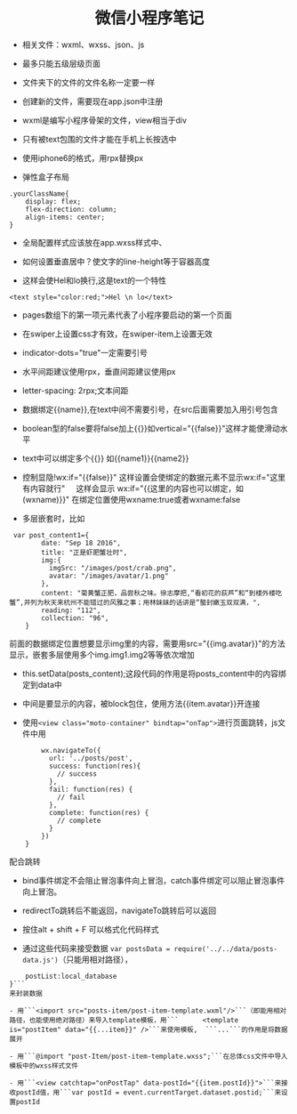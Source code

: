 # <center>微信小程序笔记

- 相关文件：wxml、wxss、json、js  
- 最多只能五级层级页面
- 文件夹下的文件的文件名称一定要一样
- 创建新的文件，需要现在app.json中注册
- wxml是编写小程序骨架的文件，view相当于div
- 只有被text包围的文件才能在手机上长按选中
- 使用iphone6的格式，用rpx替换px

- 弹性盒子布局  
```
.yourClassName{
    display: flex;
    flex-direction: column;
    align-items: center;
}
```
- 全局配置样式应该放在app.wxss样式中、
- 如何设置垂直居中？使文字的line-height等于容器高度

- 这样会使Hel和lo换行,这是text的一个特性  
```
<text style="color:red;">Hel \n lo</text>
```  

- pages数组下的第一项元素代表了小程序要启动的第一个页面
- 在swiper上设置css才有效，在swiper-item上设置无效
- indicator-dots="true"一定需要引号
- 水平间距建议使用rpx，垂直间距建议使用px
- letter-spacing: 2rpx;文本间距
- 数据绑定{{name}},在text中间不需要引号，在src后面需要加入用引号包含
- boolean型的false要将false加上{{}}如vertical="{{false}}"这样才能使滑动水平
- text中可以绑定多个{{}}  如{{name1}}{{name2}}
- 控制显隐!wx:if="{{false}}"   这样设置会使绑定的数据元素不显示wx:if="这里有内容就行"&nbsp;&nbsp;&nbsp;&nbsp;&nbsp;这样会显示
wx:if="{{这里的内容也可以绑定，如(wxname)}}"  在绑定位置使用wxname:true或者wxname:false

- 多层嵌套时，比如
```
 var post_content1={
        date: "Sep 18 2016",
        title: "正是虾肥蟹壮时",
        img:{
          imgSrc: "/images/post/crab.png",
          avatar: "/images/avatar/1.png"
        },
        content: "菊黄蟹正肥，品尝秋之味。徐志摩把,“看初花的荻芦”和“到楼外楼吃蟹”,并列为秋天来杭州不能错过的风雅之事；用林妹妹的话讲是“螯封嫩玉双双满，",
        reading: "112",
        collection: "96",
    }
```
前面的数据绑定位置想要显示img里的内容，需要用src="{{img.avatar}}"的方法显示，嵌套多层使用多个img.img1.img2等等依次增加
- this.setData(posts_content);这段代码的作用是将posts_content中的内容绑定到data中
-   <block wx:for="{{posts_key}}" wx:for-item="item">中间是要显示的内容，被block包住<block>，使用方法{{item.avatar}}开连接

-   使用```<view class="moto-container" bindtap="onTap">```进行页面跳转，js文件中用  
``` onTap:function(){
        wx.navigateTo({
          url: '../posts/post',
          success: function(res){
            // success
          },
          fail: function(res) {
            // fail
          },
          complete: function(res) {
            // complete
          }
        })
    }
``` 
配合跳转

- bind事件绑定不会阻止冒泡事件向上冒泡，catch事件绑定可以阻止冒泡事件向上冒泡。
- redirectTo跳转后不能返回，navigateTo跳转后可以返回
- 按住alt + shift + F 可以格式化代码样式

- 通过这些代码来接受数据
```var postsData = require('../../data/posts-data.js')```（只能用相对路径），
```module.exports={
    postList:local_database
}```
来封装数据

- 用```<import src="posts-item/post-item-template.wxml"/>```（即能用相对路径，也能使用绝对路径）来导入template模板，用```      <template is="postItem" data="{{...item}}" />```来使用模板,  ```...```的作用是将数据展开

- 用```@import "post-Item/post-item-template.wxss";```在总体css文件中导入模板中的wxss样式文件

- 用```<view catchtap="onPostTap" data-postId="{{item.postId}}">```来接收postId值，用```var postId = event.currentTarget.dataset.postid;```来设置postId